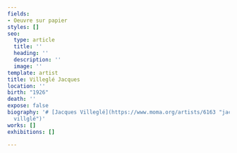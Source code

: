 ```yaml
---
fields:
- Oeuvre sur papier
styles: []
seo:
  type: article
  title: ''
  heading: ''
  description: ''
  image: ''
template: artist
title: Villeglé Jacques
location: ''
birth: "1926"
death: ''
expose: false
biography: '# [Jacques Villeglé](https://www.moma.org/artists/6163 "jacques villéglé
  villglé")'
works: []
exhibitions: []

---
```

